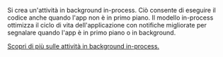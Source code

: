 ﻿Si crea un'attività in background in-process. Ciò consente di eseguire il codice anche quando l'app non è in primo piano. Il modello in-process ottimizza il ciclo di vita dell'applicazione con notifiche migliorate per segnalare quando l'app è in primo piano o in background.

[Scopri di più sulle attività in background in-process.](https://docs.microsoft.com/en-us/windows/uwp/launch-resume/create-and-register-an-inproc-background-task)
